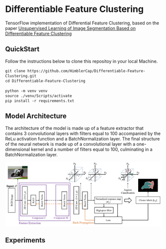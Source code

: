 # Differentiable Feature Clustering
TensorFlow implementation of Differential Feature Clustering, based on the paper [Unsupervised Learning of Image Segmentation
Based on Differentiable Feature Clustering](https://arxiv.org/abs/2007.09990)

## QuickStart 
Follow the instructions below to clone this repositoy in your local Machine.
```
git clone https://github.com/HimblerCap/Differentiable-Feature-Clustering.git
cd Differentiable-Feature-Clustering

python -m venv venv
source ./venv/Scripts/activate
pip install -r requirements.txt

```

## Model Architecture
The architecture of the model is made up of a feature extractor that contains 3 convolutional layers with filters equal to 100 accompanied by the ReLu activation function and a BatchNormalization layer. The final structure of the neural network is made up of a convolutional layer with a one-dimensional kernel and a number of filters equal to 100, culminating in a BatchNormalization layer.

![Model Arquitecture](https://github.com/HimblerCap/Differentiable-Feature-Clustering/blob/master/img/Model%20Arquitecture.png?raw=true)

## Experiments 

